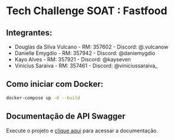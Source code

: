 # Tech Challenge SOAT : Fastfood

## Integrantes:

- Douglas da Silva Vulcano - RM: 357602 - Discord: @.vulcanow
- Danielle Emygdio - RM: 357942 - Discord: @daniemygdio
- Kayo Alves - RM: 357921 - Discord: @kayseven
- Vinicius Saraiva - RM: 357461 - Discord: @viniciussaraiva\_

## Como iniciar com Docker:

```bash
docker-compose up -d --build
```

## Documentação de API Swagger

Execute o projeto e [clique aqui](http://localhost:8080/swagger-ui/index.html#/) para acessar a documentação.
